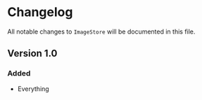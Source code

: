 # Changelog

All notable changes to `ImageStore` will be documented in this file.

## Version 1.0

### Added
- Everything
